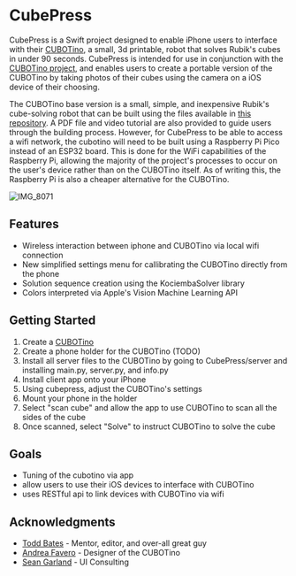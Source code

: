 # CubePress


CubePress is a Swift project designed to enable iPhone users to interface with their [CUBOTino](https://github.com/AndreaFavero71/CUBOTino_base_version), a small, 3d printable, robot that solves Rubik's cubes in under 90 seconds. CubePress is intended for use in conjunction with the [CUBOTino project](https://github.com/AndreaFavero71/CUBOTino_base_version), and enables users to create a portable version of the CUBOTino by taking photos of their cubes using the camera on a iOS device of their choosing.

The CUBOTino base version is a small, simple, and inexpensive Rubik's cube-solving robot that can be built using the files available in [this repository](https://github.com/AndreaFavero71/CUBOTino_base_version). A PDF file and video tutorial are also provided to guide users through the building process. However, for CubePress to be able to access a wifi network, the cubotino will need to be built using a Raspberry Pi Pico instead of an ESP32 board. This is done for the WiFi capabilities of the Raspberry Pi, allowing the majority of the project's processes to occur on the user's device rather than on the CUBOTino itself. As of writing this, the Raspberry Pi is also a cheaper alternative for the CUBOTino.

![IMG_8071](https://user-images.githubusercontent.com/37717366/221045957-b61207f2-ea5b-4ae6-8c91-ca06c16dbc81.JPG)

## Features
- Wireless interaction between iphone and CUBOTino via local wifi connection
- New simplified settings menu for callibrating the CUBOTino directly from the phone
- Solution sequence creation using the KociembaSolver library
- Colors interpreted via Apple's Vision Machine Learning API
 
## Getting Started
1. Create a [CUBOTino](https://github.com/AndreaFavero71/CUBOTino_base_version)
2. Create a phone holder for the CUBOTino (TODO)
3. Install all server files to the CUBOTino by going to CubePress/server and installing main.py, server.py, and info.py
4. Install client app onto your iPhone
5. Using cubepress, adjust the CUBOTino's settings
6. Mount your phone in the holder
7. Select "scan cube" and allow the app to use CUBOTino to scan all the sides of the cube
8. Once scanned, select "Solve" to instruct CUBOTino to solve the cube

## Goals
- Tuning of the cubotino via app
- allow users to use their iOS devices to interface with CUBOTino
- uses RESTful api to link devices with CUBOTino via wifi

## Acknowledgments

- [Todd Bates](https://github.com/toddwbates) - Mentor, editor, and over-all great guy
- [Andrea Favero](https://github.com/AndreaFavero71) - Designer of the CUBOTino
- [Sean Garland](https://www.linkedin.com/in/sean-garland/) - UI Consulting


